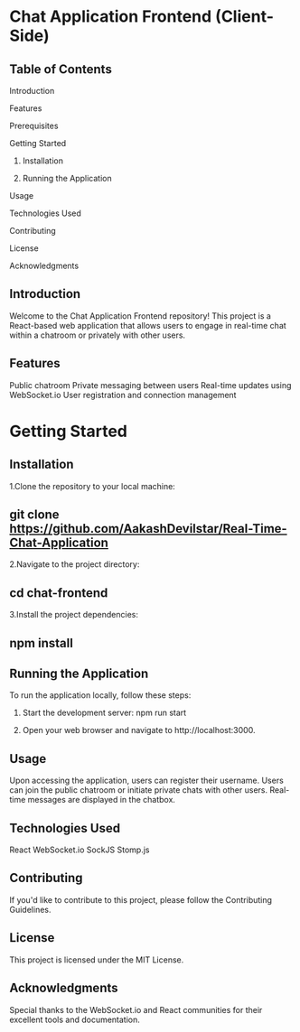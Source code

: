 # Chat Application Frontend (Client-Side)
## Table of Contents
Introduction

Features

Prerequisites

Getting Started

1. Installation

2. Running the Application

Usage

Technologies Used

Contributing

License

Acknowledgments

## Introduction
Welcome to the Chat Application Frontend repository! This project is a React-based web application that allows users to engage in real-time chat within a chatroom or privately with other users.

## Features
Public chatroom
Private messaging between users
Real-time updates using WebSocket.io
User registration and connection management

# Getting Started
## Installation
1.Clone the repository to your local machine:
## git clone https://github.com/AakashDevilstar/Real-Time-Chat-Application

2.Navigate to the project directory:
## cd chat-frontend

3.Install the project dependencies:
## npm install

## Running the Application
To run the application locally, follow these steps:

1. Start the development server:
npm run start

2. Open your web browser and navigate to http://localhost:3000.

## Usage
Upon accessing the application, users can register their username.
Users can join the public chatroom or initiate private chats with other users.
Real-time messages are displayed in the chatbox.


## Technologies Used
React
WebSocket.io
SockJS
Stomp.js

## Contributing
If you'd like to contribute to this project, please follow the Contributing Guidelines.

## License
This project is licensed under the MIT License.

## Acknowledgments
Special thanks to the WebSocket.io and React communities for their excellent tools and documentation.